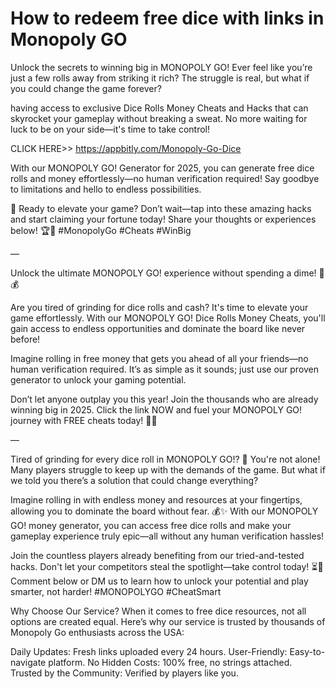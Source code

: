 # How to redeem free dice with links in Monopoly GO

Unlock the secrets to winning big in MONOPOLY GO!  Ever feel like you’re just a few rolls away from striking it rich? The struggle is real, but what if you could change the game forever?

 having access to exclusive Dice Rolls Money Cheats and Hacks that can skyrocket your gameplay without breaking a sweat. No more waiting for luck to be on your side—it's time to take control! 

 CLICK HERE>> https://appbitly.com/Monopoly-Go-Dice

 With our MONOPOLY GO! Generator for 2025, you can generate free dice rolls and money effortlessly—no human verification required! Say goodbye to limitations and hello to endless possibilities.

🌟 Ready to elevate your game? Don’t wait—tap into these amazing hacks and start claiming your fortune today! Share your thoughts or experiences below! 🏆💬 #MonopolyGo #Cheats #WinBig

—

Unlock the ultimate MONOPOLY GO! experience without spending a dime! 🎲💰

Are you tired of grinding for dice rolls and cash? It's time to elevate your game effortlessly. With our MONOPOLY GO! Dice Rolls Money Cheats, you'll gain access to endless opportunities and dominate the board like never before!

Imagine rolling in free money that gets you ahead of all your friends—no human verification required. It’s as simple as it sounds; just use our proven generator to unlock your gaming potential.

Don’t let anyone outplay you this year! Join the thousands who are already winning big in 2025. Click the link NOW and fuel your MONOPOLY GO! journey with FREE cheats today! 🚀✨

—

Tired of grinding for every dice roll in MONOPOLY GO!? 🤯 You're not alone! Many players struggle to keep up with the demands of the game. But what if we told you there’s a solution that could change everything?

Imagine rolling in with endless money and resources at your fingertips, allowing you to dominate the board without fear. 💰✨ With our MONOPOLY GO! money generator, you can access free dice rolls and make your gameplay experience truly epic—all without any human verification hassles!

Join the countless players already benefiting from our tried-and-tested hacks. Don't let your competitors steal the spotlight—take control today! ⏳💪 Comment below or DM us to learn how to unlock your potential and play smarter, not harder! #MONOPOLYGO #CheatSmart 

Why Choose Our Service? When it comes to free dice resources, not all options are created equal. Here’s why our service is trusted by thousands of Monopoly Go enthusiasts across the USA:

Daily Updates: Fresh links uploaded every 24 hours. User-Friendly: Easy-to-navigate platform. No Hidden Costs: 100% free, no strings attached. Trusted by the Community: Verified by players like you.
